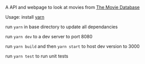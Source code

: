 A API and webpage to look at movies from [The Movie Database](https://developers.themoviedb.org/3/getting-started/introduction)

Usage:
install [yarn](https://yarnpkg.com/en/docs/install)

run `yarn` in base directory to update all dependancies

run `yarn dev` to a dev server to port 8080

run `yarn build` and then `yarn start` to host dev version to 3000

run `yarn test` to run unit tests

